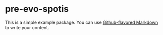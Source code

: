 # pre-evo-spotis
This is a simple example package. You can use
[Github-flavored Markdown](https://guides.github.com/features/mastering-markdown/)
to write your content.